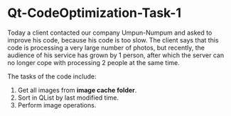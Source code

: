 # Qt-CodeOptimization-Task-1

Today a client contacted our company Umpun-Numpum and asked to improve his code, because his code is too slow. The client says that this code is processing a very large number of photos, but recently, the audience of his service has grown by 1 person, after which the server can no longer cope with processing 2 people at the same time.

The tasks of the code include:
1. Get all images from **image cache folder**.
2. Sort in QList by last modified time.
3. Perform image operations.

